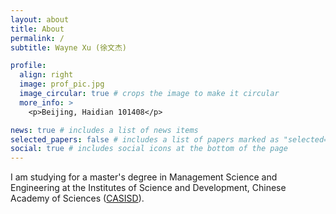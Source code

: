 ```yaml
---
layout: about
title: About
permalink: /
subtitle: Wayne Xu (徐文杰)

profile:
  align: right
  image: prof_pic.jpg
  image_circular: true # crops the image to make it circular
  more_info: >
    <p>Beijing, Haidian 101408</p>

news: true # includes a list of news items
selected_papers: false # includes a list of papers marked as "selected={true}"
social: true # includes social icons at the bottom of the page
---
```


I am studying for a master's degree in Management Science and Engineering at the Institutes of Science and Development, Chinese Academy of Sciences ([CASISD](http://www.casisd.cn/)).
